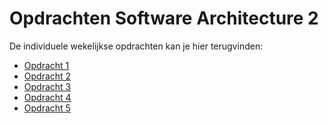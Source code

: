 Opdrachten Software Architecture 2
==
De individuele wekelijkse opdrachten kan je hier terugvinden:
* [Opdracht 1](/OPDRACHT1.md)
* [Opdracht 2](/OPDRACHT2.md)
* [Opdracht 3](/OPDRACHT3.md)
* [Opdracht 4](/OPDRACHT4.md)
* [Opdracht 5](/OPDRACHT5.md)
